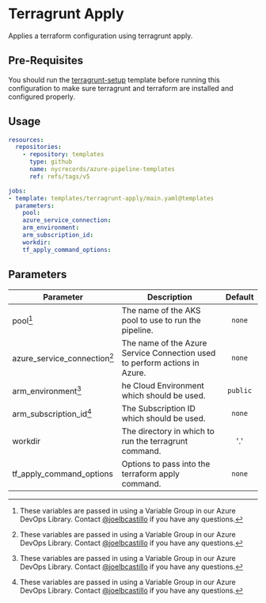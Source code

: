 Terragrunt Apply
================

Applies a terraform configuration using terragrunt apply.

Pre-Requisites
--------------

You should run the [terragrunt-setup](../terragrunt-setup/README.md) template before running this configuration to make sure terragrunt and terraform are installed and configured properly.

Usage
-----

```yaml
resources:
  repositories:
    - repository: templates
      type: github
      name: nycrecords/azure-pipeline-templates
      ref: refs/tags/v5

jobs:
- template: templates/terragrunt-apply/main.yaml@templates
  parameters:
    pool: 
    azure_service_connection: 
    arm_environment: 
    arm_subscription_id: 
    workdir:
    tf_apply_command_options: 
```

Parameters
----------

| Parameter                | Description                                          | Default |
| ------------------------ | ---------------------------------------------------- | :-------: |
| pool[^1]                     | The name of the AKS pool to use to run the pipeline. | `none`  |
| azure_service_connection[^1] | The name of the Azure Service Connection used to perform actions in Azure. | `none`  |
| arm_environment[^1]          | he Cloud Environment which should be used. | `public`  |
| arm_subscription_id[^1]      | The Subscription ID which should be used.  | `none`  |
| workdir                  | The directory in which to run the terragrunt command. | '.'  |
| tf_apply_command_options | Options to pass into the terraform apply command. | `none`  |

[^1]: These variables are passed in using a Variable Group in our Azure DevOps Library. Contact [@joelbcastillo](https://github.com/joelbcastillo) if you have any questions.
